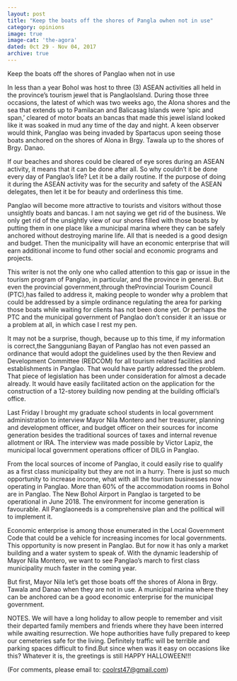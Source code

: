 ```yaml
---
layout: post
title: "Keep the boats off the shores of Pangla owhen not in use"
category: opinions
image: true
image-cat: 'the-agora'
dated: 0ct 29 - Nov 04, 2017
archive: true
---
```


Keep the boats off the shores of Panglao when not in use

In less than a year Bohol was host to three (3) ASEAN activities all held in the province’s tourism jewel that is PanglaoIsland.  During those three occasions, the latest of which was two weeks ago, the Alona shores and the sea that extends up to Pamilacan and Balicasag Islands were ‘spic and span,’ cleared of motor boats an bancas that made this jewel island looked like it was soaked in mud any time of the day and night.  A keen observer would think, Panglao was being invaded by Spartacus upon seeing those boats anchored on the shores of Alona in Brgy. Tawala up to the shores of Brgy. Danao.

If our beaches and shores could be cleared of eye sores during an ASEAN activity, it means that it can be done after all.  So why couldn’t it be done every day of Panglao’s life?  Let it be a daily routine.  If the purpose of doing it during the ASEAN activity was for the security and safety of the ASEAN delegates, then let it be for beauty and orderliness this time.

Panglao will become more attractive to tourists and visitors without those unsightly boats and bancas.  I am not saying we get rid of the business.  We only get rid of the unsightly view of our shores filled with those boats by putting them in one place like a municipal marina where they can be safely anchored without destroying marine life.  All that is needed is a good design and budget.  Then the municipality will have an economic enterprise that will earn additional income to fund other social and economic programs and projects.

This writer is not the only one who called attention to this gap or issue in the tourism program of Panglao, in particular, and the province in general.  But even the provincial government,through theProvincial Tourism Council (PTC),has failed to address it, making people to wonder why a problem that could be addressed by a simple ordinance regulating the area for parking those boats while waiting for clients has not been done yet.  Or perhaps the PTC and the municipal government of Panglao don’t consider it an issue or a problem at all, in which case I rest my pen.

It may not be a surprise, though, because up to this time, if my information is correct,the Sangguniang Bayan of Panglao has not even passed an ordinance that would adopt the guidelines used by the then Review and Development Committee (REDCOM) for all tourism related facilities and establishments in Panglao.  That would have partly addressed the problem.  That piece of legislation has been under consideration for almost a decade already.  It would have easily facilitated action on the application for the construction of a 12-storey building now pending at the building official’s office.

Last Friday I brought my graduate school students in local government administration to interview Mayor Nila Montero and her treasurer, planning and development officer, and budget officer on their sources for income generation besides the traditional sources of taxes and internal revenue allotment or IRA. The interview was made possible by Victor Lapiz, the municipal local government operations officer of DILG in Panglao.

From the local sources of income of Panglao, it could easily rise to qualify as a first class municipality but they are not in a hurry.  There is just so much opportunity to increase income, what with all the tourism businesses now operating in Panglao.  More than 60% of the accommodation rooms in Bohol are in Panglao.  The New Bohol Airport in Panglao is targeted to be operational in June 2018. The environment for income generation is favourable.  All Panglaoneeds is a comprehensive plan and the political will to implement it. 

Economic enterprise is among those enumerated in the Local Government Code that could be a vehicle for increasing incomes for local governments.  This opportunity is now present in Panglao.  But for now it has only a market building and a water system to speak of.  With the dynamic leadership of Mayor Nila Montero, we want to see Panglao’s march to first class municipality much faster in the coming year.

But first, Mayor Nila let’s get those boats off the shores of Alona in Brgy. Tawala and Danao when they are not in use. A municipal marina where they can be anchored can be a good economic enterprise for the municipal government.

NOTES. We will have a long holiday to allow people to remember and visit their departed family members and friends where they have been interred while awaiting resurrection.  We hope authorities have fully prepared to keep our cemeteries safe for the living.   Definitely traffic will be terrible and parking spaces difficult to find.But since when was it easy on occasions like this?  Whatever it is, the greetings is still HAPPY HALLOWEEN!!!

(For comments, please email to: coolrst47@gmail.com)